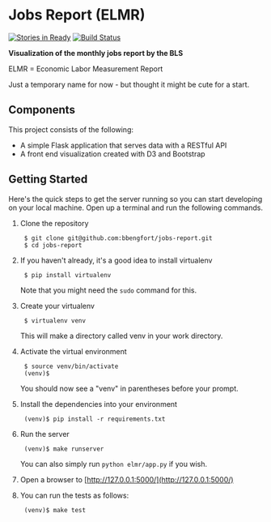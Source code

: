 # Jobs Report (ELMR)

[![Stories in Ready](https://badge.waffle.io/bbengfort/jobs-report.png?label=ready&title=Ready)](https://waffle.io/bbengfort/jobs-report) [![Build Status](https://travis-ci.org/bbengfort/jobs-report.svg)](https://travis-ci.org/bbengfort/jobs-report)

**Visualization of the monthly jobs report by the BLS**

ELMR = Economic Labor Measurement Report

Just a temporary name for now - but thought it might be cute for a start.

## Components

This project consists of the following:

- A simple Flask application that serves data with a RESTful API
- A front end visualization created with D3 and Bootstrap

## Getting Started

Here's the quick steps to get the server running so you can start developing on your local machine. Open up a terminal and run the following commands.

1. Clone the repository

        $ git clone git@github.com:bbengfort/jobs-report.git
        $ cd jobs-report

2. If you haven't already, it's a good idea to install virtualenv

        $ pip install virtualenv

    Note that you might need the `sudo` command for this.

3. Create your virtualenv

        $ virtualenv venv

    This will make a directory called venv in your work directory.

4. Activate the virtual environment

        $ source venv/bin/activate
        (venv)$

    You should now see a "venv" in parentheses before your prompt.

5. Install the dependencies into your environment

        (venv)$ pip install -r requirements.txt

6. Run the server

        (venv)$ make runserver

    You can also simply run `python elmr/app.py` if you wish.

7. Open a browser to [http://127.0.0.1:5000/](http://127.0.0.1:5000/)

8. You can run the tests as follows:

        (venv)$ make test
